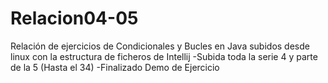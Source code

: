 # Relacion04-05
Relación de ejercicios de Condicionales y Bucles en Java
subidos desde linux con la estructura de ficheros de Intellij
-Subida toda la serie 4 y parte de la 5 (Hasta el 34)
-Finalizado Demo de Ejercicio
